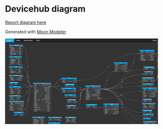 # Devicehub diagram

[Report diagram here](https://ribaguifi.github.io/devicehub-database-diagram/)

Generated with [Moon Modeler](https://www.datensen.com/)

![Preview](Preview.png)